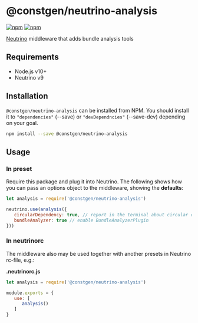 # @constgen/neutrino-analysis

[![npm](https://img.shields.io/npm/v/@constgen/neutrino-analysis.svg)](https://www.npmjs.com/package/@constgen/neutrino-analysis)
[![npm](https://img.shields.io/npm/dt/@constgen/neutrino-analysis.svg)](https://www.npmjs.com/package/@constgen/neutrino-analysis)

[Neutrino](https://neutrino.js.org) middleware that adds bundle analysis tools

## Requirements

- Node.js v10+
- Neutrino v9

## Installation

`@constgen/neutrino-analysis` can be installed from NPM. You should install it to `"dependencies"` (--save) or `"devDependncies"` (--save-dev) depending on your goal.

```bash
npm install --save @constgen/neutrino-analysis
```

## Usage

### In preset

Require this package and plug it into Neutrino. The following shows how you can pass an options object to the middleware, showing the **defaults**:

```js
let analysis = require('@constgen/neutrino-analysis')

neutrino.use(analysis({
   circularDependency: true, // report in the terminal about circular dependncies
   bundleAnalyzer: true // enable BundleAnalyzerPlugin
}))
```

### In **neutrinorc**

The middleware also may be used together with another presets in Neutrino rc-file, e.g.:

**.neutrinorc.js**

```js
let analysis = require('@constgen/neutrino-analysis')

module.exports = {
   use: [
      analysis()
   ]
}
```